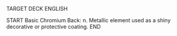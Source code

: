 TARGET DECK
ENGLISH

START
Basic
Chromium
Back: n. Metallic element used as a shiny decorative or protective coating.
END

